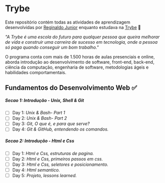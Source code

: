 # Trybe

Este repositório contém todas as atividades de aprendizagem desenvolvidas por [Reginaldo Junior](https://www.linkedin.com/in/reginaldogoesjunior/) enquanto estudava na [Trybe](https://www.betrybe.com/) :rocket:

_"A Trybe é uma escola do futuro para qualquer pessoa que queira melhorar de vida e construir uma carreira de sucesso em tecnologia, onde a pessoa só paga quando conseguir um bom trabalho."_

O programa conta com mais de 1.500 horas de aulas presenciais e online, aborda introdução ao desenvolvimento de software, front-end, back-end, ciência da computação, engenharia de software, metodologias ágeis e habilidades comportamentais.

## Fundamentos do Desenvolvimento Web :white_check_mark:

##### Secao 1: Introdução - Unix, Shell & Git

- [ ] Day 1: _Unix & Bash- Part 1_
- [ ] Day 2: _Unix & Bash- Part 2_
- [ ] Day 3: _Git, O que é, e para que serve?_
- [ ] Day 4: _Git & GitHub, entendendo os comandos._

##### Secao 2: Introdução - Html e Css

- [ ] Day 1: _Html e Css, estruturas de pagina._
- [ ] Day 2: _Html e Css, primeiros passos em css._
- [ ] Day 3: _Html e Css, seletores e posicionamento._
- [ ] Day 4: _Html semantico._
- [ ] Day 5: _Projeto, lessons learned._
